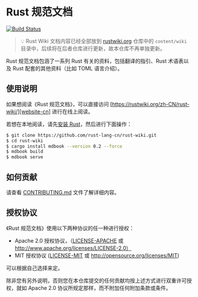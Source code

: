 # Rust 规范文档

[![Build Status][travis-image]][travis-link]

> 💡 Rust Wiki 文档内容已经全部放到 [rustwiki.org](https://github.com/rust-lang-cn/rustwiki.org/tree/master/content/wiki) 仓库中的 `content/wiki` 目录中，后续将在后者仓库进行更新，故本仓库不再单独更新。

Rust 规范文档包涵了一系列 Rust 有关的资料，包括翻译的指引、Rust 术语表以及 Rust 配套的其他资料（比如 TOML 语言介绍）。

## 使用说明

如果想阅读《Rust 规范文档》，可以直接访问 [https://rustwiki.org/zh-CN/rust-wiki/][website-cn] 进行在线上阅读。

若想在本地阅读，请先[安装 Rust][install Rust]，然后进行下面操作：

```bash
$ git clone https://github.com/rust-lang-cn/rust-wiki.git
$ cd rust-wiki
$ cargo install mdbook --version 0.2 --force
$ mdbook build
$ mdbook serve
```


## 如何贡献

请查看 [CONTRIBUTING.md][how-to-contribute] 文件了解详细内容。

## 授权协议

《Rust 规范文档》使用以下两种协议的任一种进行授权：

* Apache 2.0 授权协议，（[LICENSE-APACHE](LICENSE-APACHE) 或 http://www.apache.org/licenses/LICENSE-2.0）
* MIT 授权协议 ([LICENSE-MIT](LICENSE-MIT) 或 http://opensource.org/licenses/MIT)

可以根据自己选择来定。

除非您有另外说明，否则您在本仓库提交的任何贡献均按上述方式进行双重许可授权，就如 Apache 2.0 协议所规定那样，而不附加任何附加条款或条件。



[install Rust]: https://www.rust-lang.org/tools/install
[travis-image]: https://travis-ci.org/rust-lang-cn/rust-wiki.svg?branch=master
[travis-link]: https://travis-ci.org/rust-lang-cn/rust-wiki
[website-cn]: https://rustwiki.org/zh-CN/rust-wiki/
[how-to-contribute]: CONTRIBUTING.md
